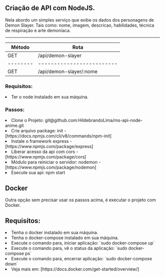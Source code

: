 ## Criação de API com NodeJS.

Nela abordo um simples serviço que exibe os dados dos personagens de Demon Slayer. Tais como: nome, imagem, descricao, habilidades, técnica de respiração e arte demoníaca.</b>

<hr />

| Método |          Rota           |
|--------|-------------------------|
|   GET  |    /api/demon-slayer    |
|--------|-------------------------|
|   GET  | /api/demon-slayer/:nome |

### Requisitos:

<li>Ter o node instalado em sua máquina.</li> 

### Passos:

<li>Clone o Projeto: git@github.com:HildebrandoLima/ms-api-node-anime.git</li>
<li>Crie arquivo package: init - [https://docs.npmjs.com/cli/v8/commands/npm-init]</li>
<li>Instale o framework express - [https://www.npmjs.com/package/express]</li>
<li>Liberar acesso da api com cors - [https://www.npmjs.com/package/cors]</li>
<li>Módulo para reiniciar o servidor: nodemon - [https://www.npmjs.com/package/nodemon]</li>
<li>Esecute sua api: npm start</li>

## Docker

Outra opção sem precisar usar os passos acima, é executar o projeto com Docker.

## Requisitos:
<li>Tenha o docker instalado em sua máquina.</li>
<li>Tenha o docker-compose instalado em sua máquina.</li>
<li>Execute o comando para, iniciar aplicação: ´sudo docker-compose up´</li>
<li>Execute o comando para, vê o status da aplicação: ´sudo docker-compose ps´</li>
<li>Execute o comando para, encerrar aplicação: ´sudo docker-compose down´</li>
<li>Veja mais em: [https://docs.docker.com/get-started/overview/]</li>